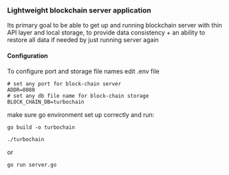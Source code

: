 ### Lightweight blockchain server application 
Its primary goal to be able to get up and running blockchain server with thin API layer and local storage, to provide data consistency + an ability to restore all data if needed by just running server again 

#### Configuration
To configure port and storage file names edit .env file
```
# set any port for block-chain server
ADDR=8080
# set any db file name for block-chain storage
BLOCK_CHAIN_DB=turbochain
```
make sure go environment set up correctly and run: 
```
go build -o turbochain 

./turbochain
```
or 
```
go run server.go
```